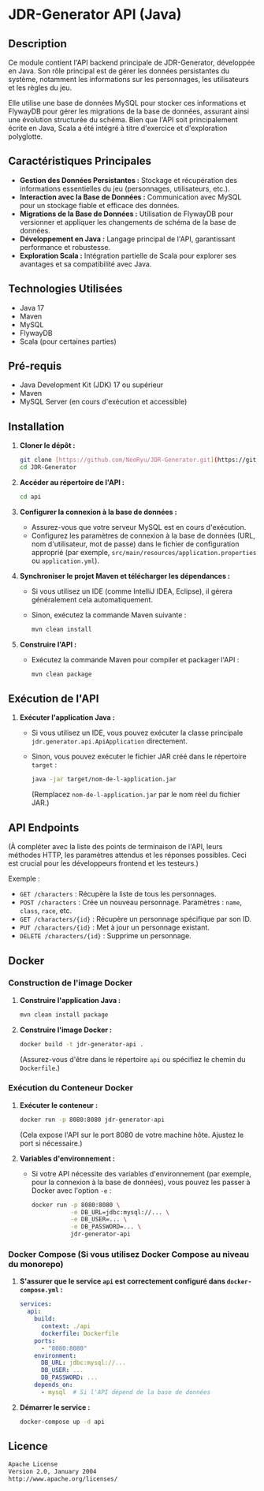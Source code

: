 # JDR-Generator API (Java)

## Description

Ce module contient l'API backend principale de JDR-Generator, développée en Java. Son rôle principal est de gérer les données persistantes du système, notamment les informations sur les personnages, les utilisateurs et les règles du jeu.

Elle utilise une base de données MySQL pour stocker ces informations et FlywayDB pour gérer les migrations de la base de données, assurant ainsi une évolution structurée du schéma. Bien que l'API soit principalement écrite en Java, Scala a été intégré à titre d'exercice et d'exploration polyglotte.

## Caractéristiques Principales

* **Gestion des Données Persistantes :** Stockage et récupération des informations essentielles du jeu (personnages, utilisateurs, etc.).
* **Interaction avec la Base de Données :** Communication avec MySQL pour un stockage fiable et efficace des données.
* **Migrations de la Base de Données :** Utilisation de FlywayDB pour versionner et appliquer les changements de schéma de la base de données.
* **Développement en Java :** Langage principal de l'API, garantissant performance et robustesse.
* **Exploration Scala :** Intégration partielle de Scala pour explorer ses avantages et sa compatibilité avec Java.

## Technologies Utilisées

* Java 17
* Maven
* MySQL
* FlywayDB
* Scala (pour certaines parties)

## Pré-requis

* Java Development Kit (JDK) 17 ou supérieur
* Maven
* MySQL Server (en cours d'exécution et accessible)

## Installation

1.  **Cloner le dépôt :**

    ```bash
    git clone [https://github.com/NeoRyu/JDR-Generator.git](https://github.com/NeoRyu/JDR-Generator.git)
    cd JDR-Generator
    ```

2.  **Accéder au répertoire de l'API :**

    ```bash
    cd api
    ```

3.  **Configurer la connexion à la base de données :**

    * Assurez-vous que votre serveur MySQL est en cours d'exécution.
    * Configurez les paramètres de connexion à la base de données (URL, nom d'utilisateur, mot de passe) dans le fichier de configuration approprié (par exemple, `src/main/resources/application.properties` ou `application.yml`).

4.  **Synchroniser le projet Maven et télécharger les dépendances :**

    * Si vous utilisez un IDE (comme IntelliJ IDEA, Eclipse), il gérera généralement cela automatiquement.
    * Sinon, exécutez la commande Maven suivante :

        ```bash
        mvn clean install
        ```

5.  **Construire l'API :**

    * Exécutez la commande Maven pour compiler et packager l'API :

        ```bash
        mvn clean package
        ```

## Exécution de l'API

1.  **Exécuter l'application Java :**

    * Si vous utilisez un IDE, vous pouvez exécuter la classe principale `jdr.generator.api.ApiApplication` directement.
    * Sinon, vous pouvez exécuter le fichier JAR créé dans le répertoire `target` :

        ```bash
        java -jar target/nom-de-l-application.jar
        ```

      (Remplacez `nom-de-l-application.jar` par le nom réel du fichier JAR.)

## API Endpoints

(À compléter avec la liste des points de terminaison de l'API, leurs méthodes HTTP, les paramètres attendus et les réponses possibles. Ceci est crucial pour les développeurs frontend et les testeurs.)

Exemple :

* `GET /characters` : Récupère la liste de tous les personnages.
* `POST /characters` : Crée un nouveau personnage. Paramètres : `name`, `class`, `race`, etc.
* `GET /characters/{id}` : Récupère un personnage spécifique par son ID.
* `PUT /characters/{id}` : Met à jour un personnage existant.
* `DELETE /characters/{id}` : Supprime un personnage.

## Docker

### Construction de l'image Docker

1.  **Construire l'application Java :**

    ```bash
    mvn clean install package
    ```

2.  **Construire l'image Docker :**

    ```bash
    docker build -t jdr-generator-api .
    ```

    (Assurez-vous d'être dans le répertoire `api` ou spécifiez le chemin du `Dockerfile`.)

### Exécution du Conteneur Docker

1.  **Exécuter le conteneur :**

    ```bash
    docker run -p 8080:8080 jdr-generator-api
    ```

    (Cela expose l'API sur le port 8080 de votre machine hôte. Ajustez le port si nécessaire.)

2.  **Variables d'environnement :**

    * Si votre API nécessite des variables d'environnement (par exemple, pour la connexion à la base de données), vous pouvez les passer à Docker avec l'option `-e` :

        ```bash
        docker run -p 8080:8080 \
                   -e DB_URL=jdbc:mysql://... \
                   -e DB_USER=... \
                   -e DB_PASSWORD=... \
                   jdr-generator-api
        ```

### Docker Compose (Si vous utilisez Docker Compose au niveau du monorepo)

1.  **S'assurer que le service `api` est correctement configuré dans `docker-compose.yml` :**

    ```yaml
    services:
      api:
        build:
          context: ./api
          dockerfile: Dockerfile
        ports:
          - "8080:8080"
        environment:
          DB_URL: jdbc:mysql://...
          DB_USER: ...
          DB_PASSWORD: ...
        depends_on:
          - mysql  # Si l'API dépend de la base de données
    ```

2.  **Démarrer le service :**

    ```bash
    docker-compose up -d api
    ```

## Licence

```markdown
Apache License
Version 2.0, January 2004
http://www.apache.org/licenses/
```